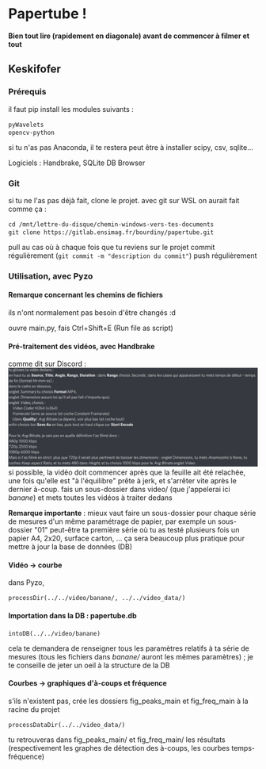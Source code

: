 # Papertube !

**Bien tout lire (rapidement en diagonale) avant de commencer à filmer et tout**

## Keskifofer

### Prérequis

il faut pip install les modules suivants :
```
pyWavelets
opencv-python
```
si tu n'as pas Anaconda, il te restera peut être à installer scipy, csv, sqlite...

Logiciels : Handbrake, SQLite DB Browser

### Git

si tu ne l'as pas déjà fait, clone le projet.
avec git sur WSL on aurait fait comme ça :
```
cd /mnt/lettre-du-disque/chemin-windows-vers-tes-documents
git clone https://gitlab.ensimag.fr/bourdiny/papertube.git
```
pull au cas où à chaque fois que tu reviens sur le projet
commit régulièrement (`git commit -m "description du commit"`)
push régulièrement

### Utilisation, avec Pyzo

#### Remarque concernant les chemins de fichiers
ils n'ont normalement pas besoin d'être changés :d

ouvre main.py, fais Ctrl+Shift+E (Run file as script)

#### Pré-traitement des vidéos, avec Handbrake

comme dit sur Discord :
![handbrake.png](handbrake.png)
si possible, la vidéo doit commencer après que la feuille ait été relachée, une fois qu'elle est "à l'équilibre" prête à jerk, et s'arrêter vite après le dernier à-coup.
fais un sous-dossier dans video/ (que j'appelerai ici *banane*) et mets toutes les vidéos à traiter dedans

**Remarque importante** : mieux vaut faire un sous-dossier pour chaque série de mesures d'un même paramétrage de papier, par exemple un sous-dossier "01" peut-être ta première série où tu as testé plusieurs fois un papier A4, 2x20, surface carton, ...
ça sera beaucoup plus pratique pour mettre à jour la base de données (DB)

#### Vidéo -> courbe

dans Pyzo,
```
processDir(../../video/banane/, ../../video_data/)
```

#### Importation dans la DB : papertube.db

```
intoDB(../../video/banane)
```

cela te demandera de renseigner tous les paramètres relatifs à ta série de mesures (tous les fichiers dans *banane/* auront les mêmes paramètres) ; je te conseille de jeter un oeil à la structure de la DB

#### Courbes -> graphiques d'à-coups et fréquence

s'ils n'existent pas, crée les dossiers fig_peaks_main et fig_freq_main à la racine du projet
```
processDataDir(../../video_data/)
```

tu retrouveras dans fig_peaks_main/ et fig_freq_main/ les résultats (respectivement les graphes de détection des à-coups, les courbes temps-fréquence)

